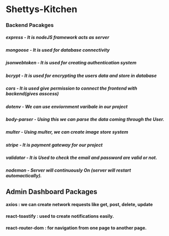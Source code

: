 # Shettys-Kitchen


### Backend Pacakges
##### express - It is nodeJS framework acts as server 
##### mongoose - It is used for database connectivity
##### jsonwebtoken - It is used for creating authentication system
##### bcrypt - It is used for encrypting the users data and store in database
##### cors - It is used give permission to connect the frontend with backend(gives asscess)
##### dotenv - We can use enviornment varibale in our project
##### body-parser - Using this we can parse the data coming through the User.
##### multer - Using multer, we can create image store system
##### stripe - It is payment gateway for our project
##### validator - It is Used to check the email and password are  valid or not.
##### nodemon - Server will continuously On (server will restart automactically).




## Admin Dashboard Packages

#### axios :  we can create network requests like get, post, delete, update
#### react-toastify : used to create notifications easily.
#### react-router-dom : for navigation from one page to another page.